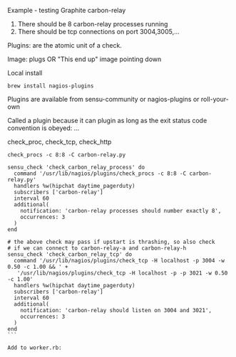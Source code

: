 
Example - testing Graphite carbon-relay

1) There should be 8 carbon-relay processes running
2) There should be tcp connections on port 3004,3005,...

Plugins: are the atomic unit of a check.

Image: plugs OR "This end up" image pointing down

Local install

`brew install nagios-plugins`

Plugins are available from sensu-community or nagios-plugins or roll-your-own

Called a plugin because it can plugin as long as the exit status code
convention is obeyed:
...

check_proc, check_tcp, check_http

`check_procs -c 8:8 -C carbon-relay.py`



````
sensu_check 'check_carbon_relay_process' do
  command '/usr/lib/nagios/plugins/check_procs -c 8:8 -C carbon-relay.py'
  handlers %w(hipchat daytime_pagerduty)
  subscribers ['carbon-relay']
  interval 60
  additional(
    notification: 'carbon-relay processes should number exactly 8',
    occurrences: 3
  )
end

# the above check may pass if upstart is thrashing, so also check
# if we can connect to carbon-relay-a and carbon-relay-h
sensu_check 'check_carbon_relay_tcp' do
  command '/usr/lib/nagios/plugins/check_tcp -H localhost -p 3004 -w 0.50 -c 1.00 && ' +
   '/usr/lib/nagios/plugins/check_tcp -H localhost -p -p 3021 -w 0.50 -c 1.00'
  handlers %w(hipchat daytime_pagerduty)
  subscribers ['carbon-relay']
  interval 60
  additional(
    notification: 'carbon-relay should listen on 3004 and 3021',
    occurrences: 3
  )
end
```

Add to worker.rb:


